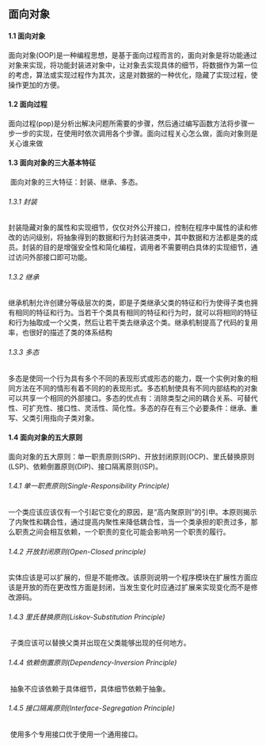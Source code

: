 ## 面向对象

#### 1.1 面向对象

​		面向对象(OOP)是一种编程思想，是基于面向过程而言的，面向对象是将功能通过对象来实现，将功能封装进对象中，让对象去实现具体的细节，将数据作为第一位的考虑，算法或实现过程作为其次，这是对数据的一种优化，隐藏了实现过程，使操作更加的方便。

#### 1.2 面向过程

​		面向过程(pop)是分析出解决问题所需要的步骤，然后通过编写函数方法将步骤一步一步的实现，在使用时依次调用各个步骤。面向过程关心怎么做，面向对象则是关心谁来做

#### 1.3 面向对象的三大基本特征

​		面向对象的三大特征：封装、继承、多态。

###### 1.3.1 封装

​		封装隐藏对象的属性和实现细节，仅仅对外公开接口，控制在程序中属性的读和修改的访问级别，将抽象得到的数据和行为封装进类中，其中数据和方法都是类的成员。封装的目的是增强安全性和简化编程，调用者不需要明白具体的实现细节，通过访问外部接口即可功能。

###### 1.3.2 继承

​		继承机制允许创建分等级层次的类，即是子类继承父类的特征和行为使得子类也拥有相同的特征和行为。当若干个类具有相同的特征和行为时，就可以将相同的特征和行为抽取成一个父类，然后让若干类去继承这个类。继承机制提高了代码的复用率，也很好的描述了类的体系结构

###### 1.3.3 多态

​		多态是使同一个行为具有多个不同的表现形式或形态的能力，既一个实例对象的相同方法在不同的情形有着不同的的表现形式。多态机制使具有不同内部结构的对象可以共享一个相同的外部接口。多态的优点有：消除类型之间的耦合关系、可替代性、可扩充性、接口性、灵活性、简化性。多态的存在有三个必要条件：继承、重写、父类引用指向子类对象。

#### 1.4 面向对象的五大原则

​		面向对象的五大原则：单一职责原则(SRP)、开放封闭原则(OCP)、里氏替换原则(LSP)、依赖倒置原则(DIP)、接口隔离原则(ISP)。

###### 1.4.1 单一职责原则(Single-Responsibility Principle)

​		一个类应该应该仅有一个引起它变化的原因，是“高内聚原则”的引申。本原则揭示了内聚性和耦合性，通过提高内聚性来降低耦合性，当一个类承担的职责过多，那么职责之间会相互依赖，一个职责的变化可能会影响另一个职责的履行。

###### 1.4.2 开放封闭原则(Open-Closed principle)

​		实体应该是可以扩展的，但是不能修改。该原则说明一个程序模块在扩展性方面应该是开放的而在更改性方面是封闭，当发生变化时应通过扩展来实现变化而不是修改源码。

###### 1.4.3 里氏替换原则(Liskov-Substitution Principle)

​		子类应该可以替换父类并出现在父类能够出现的任何地方。

###### 1.4.4 依赖倒置原则(Dependency-Inversion Principle)

​		抽象不应该依赖于具体细节，具体细节依赖于抽象。

###### 1.4.5 接口隔离原则(Interface-Segregation Principle)

​		使用多个专用接口优于使用一个通用接口。

